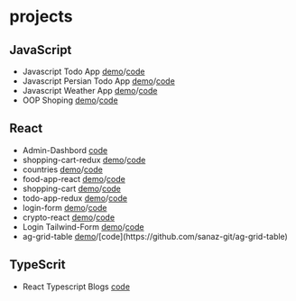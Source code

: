 # projects


## JavaScript
- Javascript Todo App [demo](https://sanaz-git.github.io/javascript-todo-app/)/[code](https://github.com/sanaz-git/javascript-todo-app?tab=readme-ov-file)
- Javascript Persian Todo App [demo](https://sanaz-git.github.io/javascript-persian-todo-app/)/[code](https://github.com/sanaz-git/javascript-persian-todo-app)
- Javascript Weather App [demo](https://sanaz-git.github.io/javascript-weather-app/)/[code](https://github.com/sanaz-git/javascript-weather-app)
- OOP Shoping [demo](https://sanaz-git.github.io/oop-shoping/)/[code](https://github.com/sanaz-git/oop-shoping)

## React
- Admin-Dashbord  [code](https://github.com/sanaz-git/admin-dashbord)
- shopping-cart-redux [demo](https://shopping-cart-redux-chi.vercel.app/products)/[code](https://github.com/sanaz-git/shopping-cart-redux)
- countries [demo](https://countries-9uei.vercel.app/countries)/[code](https://github.com/sanaz-git/countries)
- food-app-react [demo](https://food-app-react-chi.vercel.app/products)/[code](https://github.com/sanaz-git/food-app-react)
- shopping-cart [demo](https://shopping-cart-sanaz-git.vercel.app/products)/[code](https://github.com/sanaz-git/shopping-cart)
- todo-app-redux [demo](https://todo-app-redux-nine.vercel.app/)/[code](https://github.com/sanaz-git/todo-app-redux)
- login-form [demo](https://login-form-two-liart.vercel.app/signup)/[code](https://github.com/sanaz-git/login-form)
- crypto-react [demo](https://crypto-react-ten.vercel.app/)/[code](https://github.com/sanaz-git/crypto-react?tab=readme-ov-file)
- Login Tailwind-Form [demo](https://sanaz-git.github.io/login-register-form/)/[code](https://github.com/sanaz-git/login-register-form?tab=readme-ov-file)
- ag-grid-table [demo]([https://sanaz-git.github.io/](https://fluffy-duckanoo-a73256.netlify.app/))/[code](https://github.com/sanaz-git/ag-grid-table)

  
## TypeScrit 
- React Typescript Blogs  [code](https://github.com/sanaz-git/react-typescript-blogs)






